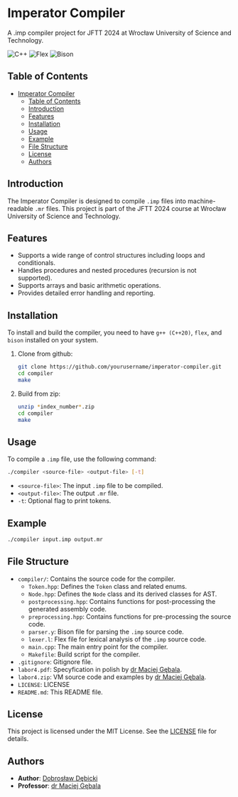 # Imperator Compiler

A .imp compiler project for JFTT 2024 at Wrocław University of Science and Technology.

![C++](https://img.shields.io/badge/language-C%2B%2B-blue)
![Flex](https://img.shields.io/badge/language-Flex-yellow)
![Bison](https://img.shields.io/badge/language-Bison-green)

## Table of Contents

- [Imperator Compiler](#imperator-compiler)
  - [Table of Contents](#table-of-contents)
  - [Introduction](#introduction)
  - [Features](#features)
  - [Installation](#installation)
  - [Usage](#usage)
  - [Example](#example)
  - [File Structure](#file-structure)
  - [License](#license)
  - [Authors](#authors)

## Introduction

The Imperator Compiler is designed to compile `.imp` files into machine-readable `.mr` files. This project is part of the JFTT 2024 course at Wrocław University of Science and Technology.

## Features

- Supports a wide range of control structures including loops and conditionals.
- Handles procedures and nested procedures (recursion is not supported).
- Supports arrays and basic arithmetic operations.
- Provides detailed error handling and reporting.

## Installation

To install and build the compiler, you need to have `g++ (C++20)`, `flex`, and `bison` installed on your system.

1. Clone from github:
    ```sh
    git clone https://github.com/yourusername/imperator-compiler.git
    cd compiler
    make
    ```

2. Build from zip:
    ```sh
    unzip *index_number*.zip
    cd compiler
    make
    ```

## Usage

To compile a `.imp` file, use the following command:

```sh
./compiler <source-file> <output-file> [-t]
```

- `<source-file>`: The input `.imp` file to be compiled.
- `<output-file>`: The output `.mr` file.
- `-t`: Optional flag to print tokens.

## Example

```sh
./compiler input.imp output.mr
```

## File Structure

- `compiler/`: Contains the source code for the compiler.
  - `Token.hpp`: Defines the `Token` class and related enums.
  - `Node.hpp`: Defines the `Node` class and its derived classes for AST.
  - `postprocessing.hpp`: Contains functions for post-processing the generated assembly code.
  - `preprocessing.hpp`: Contains functions for pre-processing the source code.
  - `parser.y`: Bison file for parsing the `.imp` source code.
  - `lexer.l`: Flex file for lexical analysis of the `.imp` source code.
  - `main.cpp`: The main entry point for the compiler.
  - `Makefile`: Build script for the compiler.
- `.gitignore`: Gitignore file.
- `labor4.pdf`: Specyfication in polish by [dr Maciej Gębala](https://cs.pwr.edu.pl/gebala/).
- `labor4.zip`: VM source code and examples by [dr Maciej Gębala](https://cs.pwr.edu.pl/gebala/).
- `LICENSE`: LICENSE
- `README.md`: This README file.

## License

This project is licensed under the MIT License. See the [LICENSE](LICENSE) file for details.

## Authors

- **Author**: [Dobrosław Dębicki](https://github.com/wyz3r0)
- **Professor**: [dr Maciej Gębala](https://cs.pwr.edu.pl/gebala/)


